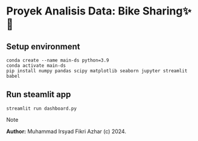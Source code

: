 # **Proyek Analisis Data: Bike Sharing✨🚀**

## Setup environment

```
conda create --name main-ds python=3.9
conda activate main-ds
pip install numpy pandas scipy matplotlib seaborn jupyter streamlit babel
```

## Run steamlit app

```
streamlit run dashboard.py
```

> [!NOTE]
>
> **Author:** Muhammad Irsyad Fikri Azhar (c) 2024.
